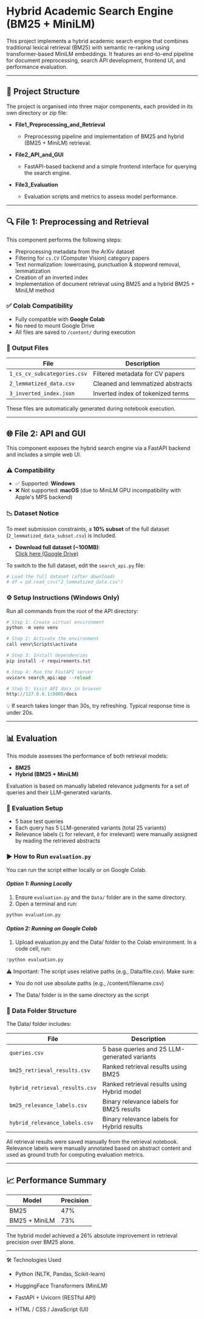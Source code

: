 # Hybrid Academic Search Engine (BM25 + MiniLM)

This project implements a hybrid academic search engine that combines traditional lexical retrieval (BM25) with semantic re-ranking using transformer-based MiniLM embeddings. It features an end-to-end pipeline for document preprocessing, search API development, frontend UI, and performance evaluation.

---

## 📁 Project Structure
The project is organised into three major components, each provided in its own directory or zip file:
- **File1_Preprocessing_and_Retrieval**
  - Preprocessing pipeline and implementation of BM25 and hybrid (BM25 + MiniLM) retrieval.

- **File2_API_and_GUI**
  - FastAPI-based backend and a simple frontend interface for querying the search engine.

- **File3_Evaluation**
  - Evaluation scripts and metrics to assess model performance.


---

## 🔍 File 1: Preprocessing and Retrieval

This component performs the following steps:

- Preprocessing metadata from the ArXiv dataset
- Filtering for `cs.CV` (Computer Vision) category papers
- Text normalization: lowercasing, punctuation & stopword removal, lemmatization
- Creation of an inverted index
- Implementation of document retrieval using BM25 and a hybrid BM25 + MiniLM method

### ✅ Colab Compatibility

- Fully compatible with **Google Colab**
- No need to mount Google Drive
- All files are saved to `/content/` during execution

### 📄 Output Files

| File                        | Description                                   |
|----------------------------|-----------------------------------------------|
| `1_cs_cv_subcategories.csv`| Filtered metadata for CV papers               |
| `2_lemmatized_data.csv`    | Cleaned and lemmatized abstracts              |
| `3_inverted_index.json`    | Inverted index of tokenized terms             |

These files are automatically generated during notebook execution.

---

## 🌐 File 2: API and GUI

This component exposes the hybrid search engine via a FastAPI backend and includes a simple web UI.

### ⚠ Compatibility

- ✅ Supported: **Windows**
- ❌ Not supported: **macOS** (due to MiniLM GPU incompatibility with Apple's MPS backend)

### 📉 Dataset Notice

To meet submission constraints, a **10% subset** of the full dataset (`2_lemmatized_data_subset.csv`) is included.

- **Download full dataset (~100MB)**:  
  [Click here (Google Drive)](https://drive.google.com/uc?export=download&id=1QHjuTZprI-tkLLSQtyE-Fg0L2mpDjsPJ)

To switch to the full dataset, edit the `search_api.py` file:

```python
# Load the full dataset (after download)
# df = pd.read_csv("2_lemmatized_data.csv")
```

### ⚙ Setup Instructions (Windows Only)
Run all commands from the root of the API directory:

```python
# Step 1: Create virtual environment
python -m venv venv

# Step 2: Activate the environment
call venv\Scripts\activate

# Step 3: Install dependencies
pip install -r requirements.txt

# Step 4: Run the FastAPI server
uvicorn search_api:app --reload

# Step 5: Visit API docs in browser
http://127.0.0.1:8000/docs
```
💡 If search takes longer than 30s, try refreshing. Typical response time is under 20s.

---
## 📊 Evaluation

This module assesses the performance of both retrieval models:

- **BM25**
- **Hybrid (BM25 + MiniLM)**

Evaluation is based on manually labeled relevance judgments for a set of queries and their LLM-generated variants.

### 🧪 Evaluation Setup

- 5 base test queries
- Each query has 5 LLM-generated variants (total 25 variants)
- Relevance labels (`1` for relevant, `0` for irrelevant) were manually assigned by reading the retrieved abstracts


### ▶️ How to Run `evaluation.py`

You can run the script either locally or on Google Colab.

#### *Option 1: Running Locally*

1. Ensure `evaluation.py` and the `Data/` folder are in the same directory.
2. Open a terminal and run:

```bash
python evaluation.py
```
#### *Option 2: Running on Google Colab*
1. Upload evaluation.py and the Data/ folder to the Colab environment. In a code cell, run:
   
```python
!python evaluation.py
```

⚠️ Important: The script uses relative paths (e.g., Data/file.csv). Make sure:

- You do not use absolute paths (e.g., /content/filename.csv)

- The Data/ folder is in the same directory as the script
  

### 📂 Data Folder Structure
The Data/ folder includes:

| File                        | Description                                   |
|----------------------------|-----------------------------------------------|
| `queries.csv`| 5 base queries and 25 LLM-generated variants              |
| `bm25_retrieval_results.csv`    | Ranked retrieval results using BM25    |
| `hybrid_retrieval_results.csv`    | Ranked retrieval results using Hybrid model |
| `bm25_relevance_labels.csv`  | Binary relevance labels for BM25 results |
| `hybrid_relevance_labels.csv` | Binary relevance labels for Hybrid results |

All retrieval results were saved manually from the retrieval notebook. Relevance labels were manually annotated based on abstract content and used as ground truth for computing evaluation metrics.

---

## 📈 Performance Summary

| Model   | Precision  |
|---------|------------|
| BM25    | 47%        |
| BM25 + MiniLM | 73%  |

The hybrid model achieved a 26% absolute improvement in retrieval precision over BM25 alone.

---

🛠 Technologies Used
- Python (NLTK, Pandas, Scikit-learn)

- HuggingFace Transformers (MiniLM)

- FastAPI + Uvicorn (RESTful API)

- HTML / CSS / JavaScript (UI)


